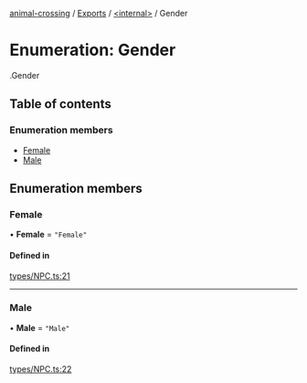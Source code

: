 [animal-crossing](../README.md) / [Exports](../modules.md) / [<internal\>](../modules/internal_.md) / Gender

# Enumeration: Gender

[<internal>](../modules/internal_.md).Gender

## Table of contents

### Enumeration members

- [Female](internal_.Gender-2.md#female)
- [Male](internal_.Gender-2.md#male)

## Enumeration members

### Female

• **Female** = `"Female"`

#### Defined in

[types/NPC.ts:21](https://github.com/Norviah/animal-crossing/blob/4d5e5b0/module/types/NPC.ts#L21)

___

### Male

• **Male** = `"Male"`

#### Defined in

[types/NPC.ts:22](https://github.com/Norviah/animal-crossing/blob/4d5e5b0/module/types/NPC.ts#L22)

